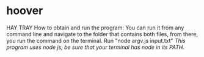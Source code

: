 # hoover
HAY TRAY
How to obtain and run the program:
You can run it from any command line and navigate to the folder that contains both files, from there, you run the command on the terminal.
Run "node argv.js input.txt"
*This program uses node js, be sure that your terminal has node in its PATH.*
